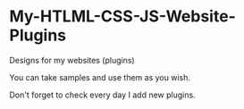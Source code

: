 # My-HTLML-CSS-JS-Website-Plugins

Designs for my websites (plugins)

You can take samples and use them as you wish.

Don't forget to check every day I add new plugins.
